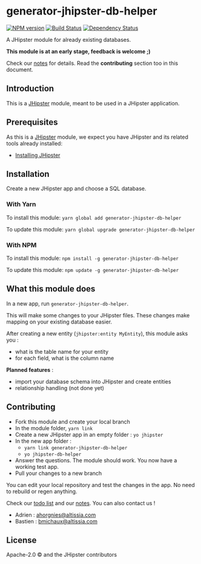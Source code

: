 # generator-jhipster-db-helper
[![NPM version][npm-image]][npm-url] [![Build Status][travis-image]][travis-url] [![Dependency Status][daviddm-image]][daviddm-url]

A JHipster module for already existing databases.

**This module is at an early stage, feedback is welcome ;)**

Check our [notes](notes.md) for details. Read the **contributing** section too in this document.

## Introduction

This is a [JHipster](http://jhipster.github.io/) module, meant to be used in a JHipster application.

## Prerequisites

As this is a [JHipster](http://jhipster.github.io/) module, we expect you have JHipster and its related tools already installed:

- [Installing JHipster](https://jhipster.github.io/installation.html)

## Installation

Create a new JHipster app and choose a SQL database. 

### With Yarn

To install this module: `yarn global add generator-jhipster-db-helper`

To update this module: `yarn global upgrade generator-jhipster-db-helper`

### With NPM

To install this module: `npm install -g generator-jhipster-db-helper`

To update this module: `npm update -g generator-jhipster-db-helper`

## What this module does

In a new app, run `generator-jhipster-db-helper`.

This will make some changes to your JHipster files. These changes make mapping on your existing database easier.

After creating a new entity (`jhipster:entity MyEntity`), this module asks you :

* what is the table name for your entity
* for each field, what is the column name

**Planned features** :

* import your database schema into JHipster and create entities
* relationship handling (not done yet)

## Contributing

* Fork this module and create your local branch
* In the module folder, `yarn link`
* Create a new JHipster app in an empty folder : `yo jhipster`
* In the new app folder :
  * `yarn link generator-jhipster-db-helper`
  * `yo jhipster-db-helper`
* Answer the questions. The module should work. You now have a working test app.
* Pull your changes to a new branch

You can edit your local repository and test the changes in the app. No need to rebuild or regen anything.

Check our [todo list](todo.md) and our [notes](NOTES.md). You can also contact us !

* Adrien : ahorgnies@altissia.com
* Bastien : bmichaux@altissia.com

## License

Apache-2.0 © and the JHipster contributors


[npm-image]: https://img.shields.io/npm/v/generator-jhipster-db-helper.svg
[npm-url]: https://npmjs.org/package/generator-jhipster-db-helper
[travis-image]: https://travis-ci.org/bastienmichaux/generator-jhipster-db-helper.svg?branch=master
[travis-url]: https://travis-ci.org/bastienmichaux/generator-jhipster-db-helper
[daviddm-image]: https://david-dm.org/bastienmichaux/generator-jhipster-db-helper.svg?theme=shields.io
[daviddm-url]: https://david-dm.org/bastienmichaux/generator-jhipster-module
